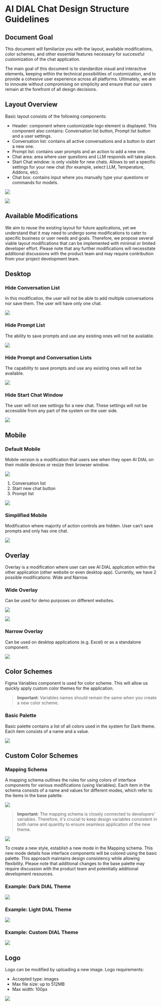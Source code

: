 # AI DIAL Chat Design Structure Guidelines

## Document Goal

This document will familiarize you with the layout, available modifications, color schemes, and other essential features necessary for successful customization of the chat application.

The main goal of this document is to standardize visual and interactive elements, keeping within the technical possibilities of customization, and to provide a cohesive user experience across all platforms. 
Ultimately, we aim to innovate without compromising on simplicity and ensure that our users remain at the forefront of all design decisions.

## Layout Overview

Basic layout consists of the following components:

* Header: component where customizable logo element is displayed. This component also contains: Conversation list button, Prompt list button and a user settings.
* Conversation list: contains all active conversations and a button to start a new one.
* Prompt list: contains user prompts and an action to add a new one.
* Chat area: area where user questions and LLM responds will take place.
* Start Chat window: is only visible for new chats. Allows to set a specific settings for your new chat (for example, select LLM, Temperature, Addons, etc).
* Chat box: contains input where you manually type your questions or commands for models.

![](./img/layout-scheme.svg)

![](./img/Layout-design.png)

## Available Modifications

We aim to reuse the existing layout for future applications, yet we understand that it may need to undergo some modifications to cater to specific business or user needs and goals. 
Therefore, we propose several viable layout modifications that can be implemented with minimal or limited developer effort. 
Please note that any further modifications will necessitate additional discussions with the product team and may require contribution from your project development team.

## Desktop

### Hide Conversation List

In this modification, the user will not be able to add multiple conversations nor save them. The user will have only one chat.

![](./img/layout-scheme2.svg)

### Hide Prompt List

The ability to save prompts and use any existing ones will not be available.

![](./img/layout-scheme3.svg)

### Hide Prompt and Conversation Lists

The capability to save prompts and use any existing ones will not be available.

![](./img/layout-scheme4.svg)

### Hide Start Chat Window

The user will not see settings for a new chat. These settings will not be accessible from any part of the system on the user side.

![](./img/layout-scheme5.svg)

## Mobile

### Default Mobile

Mobile version is a modification that users see when they open AI DIAL on their mobile devices or resize their browser window.

![](./img/header.png)

1. Conversation list
2. Start new chat button
3. Prompt list

![](./img/mobile.svg)

### Simplified Mobile

Modification where majority of action controls are hidden. User can’t save prompts and only has one chat. 

![](./img/simple-mobile.svg)

## Overlay

Overlay is a modification where user can see AI DIAL application within the other application (other website or even desktop app).
Currently, we have 2 possible modifications: Wide and Narrow.

### Wide Overlay

Can be used for demo purposes on different websites.

![](./img/wide-overlay.svg)

![](./img/wide-overlay2.png)

### Narrow Overlay

Can be used on desktop applications (e.g. Excel) or as a standalone component.

![](./img/simple-mobile.svg)

## Color Schemes

Figma Variables component is used for color scheme. This will allow us quickly apply custom color themes for the application. 

> **Important**: Variables names should remain the same when you create a new color scheme.

### Basic Palette

Basic palette contains a list of all colors used in the system for Dark theme. Each item consists of a name and a value.

![](./img/basic-palette.png)

## Custom Color Schemes

### Mapping Schema

A mapping schema outlines the rules for using colors of interface components for various modifications (using Variables). 
Each item in the schema consists of a name and values for different modes, which refer to the items in the base palette.

![](./img/mapping-schema.png)

> **Important**: The mapping schema is closely connected to developers' variables. Therefore, it's crucial to keep design variables consistent in both name and quantity to ensure seamless application of the new theme.

![](./img/mapping-schema.svg)

To create a new style, establish a new mode in the Mapping schema. This new mode details how interface components will be colored using the basic palette.
This approach maintains design consistency while allowing flexibility.
Please note that additional changes to the base palette may require discussion with the product team and potentially additional development resources.

### Example: Dark DIAL Theme

![](./img/example-dark.svg)

### Example: Light DIAL Theme

![](./img/example-light.svg)

### Example: Custom DIAL Theme

![](./img/example-color.svg)

## Logo

Logo can be modified by uploading a new image.
Logo requirements:
* Accepted type: images
* Max file size: up to 512MB
* Max width: 100px 

![](./img/example-logo.png)
